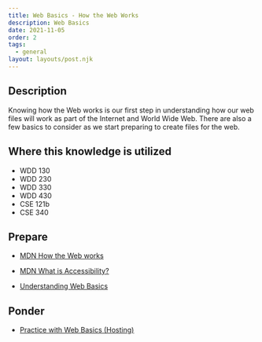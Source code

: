 ```yaml
---
title: Web Basics - How the Web Works
description: Web Basics
date: 2021-11-05
order: 2
tags:
  - general
layout: layouts/post.njk
---
```


## Description

Knowing how the Web works is our first step in understanding how our web files will work as part of the Internet and World Wide Web. There are also a few basics to consider as we start preparing to create files for the web.

## Where this knowledge is utilized

- WDD 130
- WDD 230
- WDD 330
- WDD 430
- CSE 121b
- CSE 340

## Prepare

- [MDN How the Web works](https://developer.mozilla.org/en-US/docs/Learn/Getting_started_with_the_web/How_the_Web_works)

- [MDN What is Accessibility?](https://developer.mozilla.org/en-US/docs/Learn/Accessibility/What_is_accessibility)

- [Understanding Web Basics](prepare1)

## Ponder

- [Practice with Web Basics (Hosting)](ponder1/)
